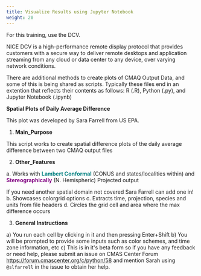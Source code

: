 ```yaml
---
title: Visualize Results using Jupyter Notebook
weight: 20
--- 
```


For this training, use the DCV.

NICE DCV is a high-performance remote display protocol that provides customers with a secure way to deliver remote desktops and application streaming from any cloud or data center to any device, over varying network conditions.

There are additional methods to create plots of CMAQ Output Data, and some of this is being shared as scripts.
Typically these files end in an extention that reflects their contents as follows:
R (.R), Python (.py), and Jupyter Notebook (.ipynb)

**Spatial Plots of Daily Average Difference**

This plot was developed by Sara Farrell from US EPA.
   
1. **Main_Purpose**

This script works to create spatial difference plots of the daily average difference between two CMAQ output files
   
2. **Other_Features**

a. Works with <font color="teal">**Lambert Conformal**</font> (CONUS and states/localities within) and <font color="purple">**Stereographically**</font> (N. Hemispheric) Projected output

If you need another spatial domain not covered Sara Farrell can add one in!
b.  Showcases colorgrid options
c.  Extracts time, projection, species and units from file headers
d.  Circles the grid cell and area where the max difference occurs
 
3. **General Instructions**

a) You run each cell by clicking in it and then pressing Enter+Shift
b) You will be prompted to provide some inputs such as color schemes, and time zone information, etc
c) This is in it's beta form so if you have any feedback or need help, please submit an issue on CMAS Center Forum https://forum.cmascenter.org/c/python/58 and mention Sarah using `@slfarrell` in the issue to obtain her help.


